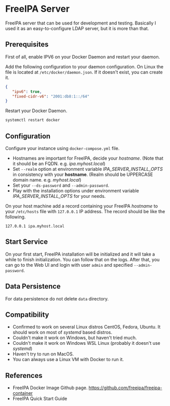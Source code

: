# FreeIPA Server

FreeIPA server that can be used for development and testing. Basically I used it as an easy-to-configure LDAP server, but it is more than that.

## Prerequisites
First of all, enable IPV6 on your Docker Daemon and restart your daemon.

Add the following configuration to your daemon configuration. On Linux the file is located at `/etc/docker/daemon.json`. If it doesn't exist, you can create it.

```json
{
   "ipv6": true,
   "fixed-cidr-v6": "2001:db8:1::/64"
}
```

Restart your Docker Daemon.

```sh
systemctl restart docker
```

## Configuration

Configure your instance using `docker-compose.yml` file.

- Hostnames are important for FreeIPA, decide your *hostname*. (Note that it should be an FQDN. e.g. *ipa.myhost.local*)
- Set `--realm` option at environment variable *IPA_SERVER_INSTALL_OPTS* in consistency with your **hostname**. (Realm should be UPPERCASE domain name. e.g. *myhost.local*)
- Set your `--ds-password` and `--admin-password`.
- Play with the installation options under environment variable *IPA_SERVER_INSTALL_OPTS* for your needs.


On your host machine add a record containing your FreeIPA *hostname* to your `/etc/hosts` file with `127.0.0.1` IP address. The record should be like the following.

```
127.0.0.1 ipa.myhost.local
```


## Start Service

On your first start, FreeIPA installation will be initialized and it will take a while to finish initialization. You can follow that on the logs. After that, you can go to the Web UI [](https://ipa.myhost.local/ipa/ui) and login with user `admin` and specified `--admin-password`.

## Data Persistence

For data persistence do not delete `data` directory.

## Compatibility

- Confirmed to work on several Linux distros CentOS, Fedora, Ubuntu. It should work on most of *systemd* based distros.
- Couldn't make it work on Windows, but haven't tried much.
- Couldn't make it work on Windows WSL Linux (probably it doesn't use *systemd*)
- Haven't try to run on MacOS.
- You can always use a Linux VM with Docker to run it.


## References
- FreeIPA Docker Image Github page. https://github.com/freeipa/freeipa-container
- FreeIPA Quick Start Guide [](https://www.freeipa.org/page/Quick_Start_Guide)
